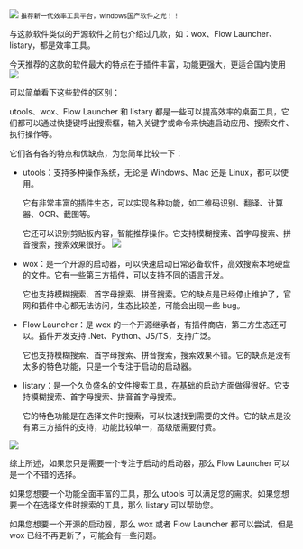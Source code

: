 <img src="/assets/image/240304-utools-1.png" style="max-width: 70%; height: auto;">
<small>推荐新一代效率工具平台，windows国产软件之光！！</small>


与这款软件类似的开源软件之前也介绍过几款，如：wox、Flow Launcher、listary，都是效率工具。

今天推荐的这款的软件最大的特点在于插件丰富，功能更强大，更适合国内使用
![](/assets/image/240304-utools-1.png)


可以简单看下这些软件的区别：

utools、wox、Flow Launcher 和 listary 都是一些可以提高效率的桌面工具，它们都可以通过快捷键呼出搜索框，输入关键字或命令来快速启动应用、搜索文件、执行操作等。

它们各有各的特点和优缺点，为您简单比较一下：

- utools：支持多种操作系统，无论是 Windows、Mac 还是 Linux，都可以使用。

  它有非常丰富的插件生态，可以实现各种功能，如二维码识别、翻译、计算器、OCR、截图等。
  
  它还可以识别剪贴板内容，智能推荐操作。它支持模糊搜索、首字母搜索、拼音搜索，搜索效果很好。
![](/assets/image/240304-utools-2.png)


- wox：是一个开源的启动器，可以快速启动日常必备软件，高效搜索本地硬盘的文件。它有一些第三方插件，可以支持不同的语言开发。

  它也支持模糊搜索、首字母搜索、拼音搜索。它的缺点是已经停止维护了，官网和插件中心都无法访问，生态比较差，可能会出现一些 bug。
  
- Flow Launcher：是 wox 的一个开源继承者，有插件商店，第三方生态还可以。插件开发支持 .Net、Python、JS/TS，支持广泛。

  它也支持模糊搜索、首字母搜索、拼音搜索，搜索效果不错。它的缺点是没有太多的特色功能，只是一个专注于启动的启动器。
- listary：是一个久负盛名的文件搜索工具，在基础的启动方面做得很好。它支持模糊搜索、首字母搜索、拼音首字母搜索。

  它的特色功能是在选择文件时搜索，可以快速找到需要的文件。它的缺点是没有第三方插件的支持，功能比较单一，高级版需要付费。

![](/assets/image/240304-utools-3.png)

综上所述，如果您只是需要一个专注于启动的启动器，那么 Flow Launcher 可以是一个不错的选择。

如果您想要一个功能全面丰富的工具，那么 utools 可以满足您的需求。如果您想要一个在选择文件时搜索的工具，那么 listary 可以帮助您。


如果您想要一个开源的启动器，那么 wox 或者 Flow Launcher 都可以尝试，但是 wox 已经不再更新了，可能会有一些问题。

